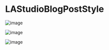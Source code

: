 # LAStudioBlogPostStyle
![image](https://user-images.githubusercontent.com/50366078/220911471-82af3734-3918-4735-986d-1718e8d87019.png)

![image](https://user-images.githubusercontent.com/50366078/220911514-75de32dd-a2d0-4b41-babc-a44d0f6fe369.png)

![image](https://user-images.githubusercontent.com/50366078/220911561-20d58b4e-e49c-47a3-9581-27886c874af5.png)

